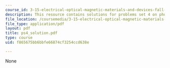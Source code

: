 ```yaml
---
course_id: 3-15-electrical-optical-magnetic-materials-and-devices-fall-2006
description: This resource contains solutions for problems set 4 on photodevices.
file_location: /coursemedia/3-15-electrical-optical-magnetic-materials-and-devices-fall-2006/f865675bb6bbfe66874cf3254ccd638e_ps4_solution.pdf
file_type: application/pdf
layout: pdf
title: ps4_solution.pdf
type: course
uid: f865675bb6bbfe66874cf3254ccd638e

---
```

None